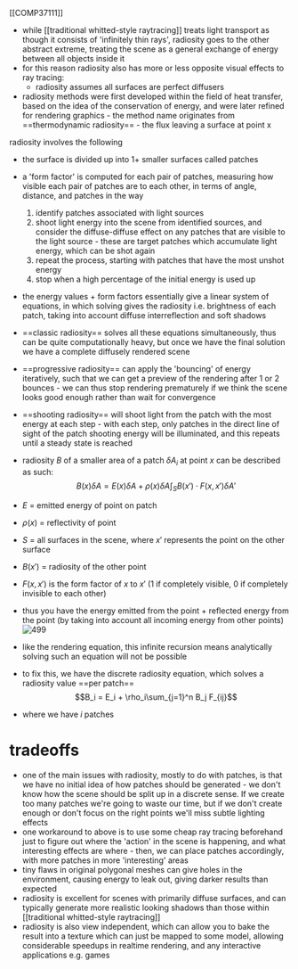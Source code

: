 [[COMP37111]]

- while [[traditional whitted-style raytracing]] treats light transport as though it consists of 'infinitely thin rays', radiosity goes to the other abstract extreme, treating the scene as a general exchange of energy between all objects inside it
- for this reason radiosity also has more or less opposite visual effects to ray tracing:
	- radiosity assumes all surfaces are perfect diffusers
- radiosity methods were first developed within the field of heat transfer, based on the idea of the conservation of energy, and were later refined for rendering graphics - the method name originates from ==thermodynamic radiosity== - the flux leaving a surface at point x

radiosity involves the following
- the surface is divided up into 1+ smaller surfaces called patches
- a 'form factor' is computed for each pair of patches, measuring how visible each pair of patches are to each other, in terms of angle, distance, and patches in the way
	1. identify patches associated with light sources
	2. shoot light energy into the scene from identified sources, and consider the diffuse-diffuse effect on any patches that are visible to the light source - these are target patches which accumulate light energy, which can be shot again
	3. repeat the process, starting with patches that have the most unshot energy
	4. stop when a high percentage of the initial energy is used up

- the energy values + form factors essentially give a linear system of equations, in which solving gives the radiosity i.e. brightness of each patch, taking into account diffuse interreflection and soft shadows
- ==classic radiosity== solves all these equations simultaneously, thus can be quite computationally heavy, but once we have the final solution we have a complete diffusely rendered scene
- ==progressive radiosity== can apply the 'bouncing' of energy iteratively, such that we can get a preview of the rendering after 1 or 2 bounces - we can thus stop rendering prematurely if we think the scene looks good enough rather than wait for convergence
- ==shooting radiosity== will shoot light from the patch with the most energy at each step - with each step, only patches in the direct line of sight of the patch shooting energy will be illuminated, and this repeats until a steady state is reached

- radiosity $B$ of a smaller area of a patch $\delta A_i$ at point $x$ can be described as such:
	$$B(x)\delta A = E(x)\delta A + \rho (x) \delta A \int_S B(x')\cdot F(x,x')\delta A'$$
- $E$ = emitted energy of point on patch
- $\rho (x)$ = reflectivity of point
- $S$ = all surfaces in the scene, where $x'$ represents the point on the other surface
- $B(x')$ = radiosity of the other point
- $F(x,x')$ is the form factor of $x$ to $x'$ (1 if completely visible, 0 if completely invisible to each other)
- thus you have the energy emitted from the point + reflected energy from the point (by taking into account all incoming energy from other points)
![499](https://i.imgur.com/jjzKmUo.png)
- like the rendering equation, this infinite recursion means analytically solving such an equation will not be possible
- to fix this, we have the discrete radiosity equation, which solves a radiosity value ==per patch==
$$B_i = E_i + \rho_i\sum_{j=1}^n B_j F_{ij}$$
- where we have $i$ patches

# tradeoffs
- one of the main issues with radiosity, mostly to do with patches, is that we have no initial idea of how patches should be generated - we don't know how the scene should be split up in a discrete sense. If we create too many patches we're going to waste our time, but if we don't create enough or don't focus on the right points we'll miss subtle lighting effects
- one workaround to above is to use some cheap ray tracing beforehand just to figure out where the 'action' in the scene is happening, and what interesting effects are where - then, we can place patches accordingly, with more patches in more 'interesting' areas
- tiny flaws in original polygonal meshes can give holes in the environment, causing energy to leak out, giving darker results than expected
- radiosity is excellent for scenes with primarily diffuse surfaces, and can typically generate more realistic looking shadows than those within [[traditional whitted-style raytracing]]
- radiosity is also view independent, which can allow you to bake the result into a texture which can just be mapped to some model, allowing considerable speedups in realtime rendering, and any interactive applications e.g. games
